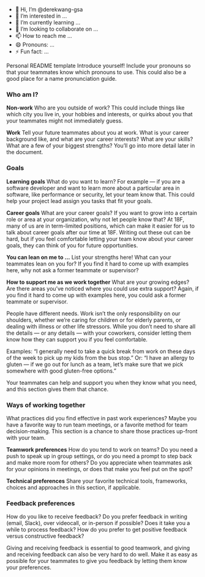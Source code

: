 - 👋 Hi, I’m @derekwang-gsa
- 👀 I’m interested in ...
- 🌱 I’m currently learning ...
- 💞️ I’m looking to collaborate on ...
- 📫 How to reach me ...
- 😄 Pronouns: ...
- ⚡ Fun fact: ...

Personal README template
Introduce yourself! Include your pronouns so that your teammates know which pronouns to use. This could also be a good place for a name pronunciation guide.

### Who am I?
**Non-work**
Who are you outside of work? This could include things like which city you live in, your hobbies and interests, or quirks about you that your teammates might not immediately guess.

**Work**
Tell your future teammates about you at work. What is your career background like, and what are your career interests? What are your skills? What are a few of your biggest strengths? You’ll go into more detail later in the document.

### Goals
**Learning goals**
What do you want to learn? For example — if you are a software developer and want to learn more about a particular area in software, like performance or security, let your team know that. This could help your project lead assign you tasks that fit your goals.

**Career goals**
What are your career goals? If you want to grow into a certain role or area at your organization, why not let people know that? At 18F, many of us are in term-limited positions, which can make it easier for us to talk about career goals after our time at 18F. Writing out these out can be hard, but if you feel comfortable letting your team know about your career goals, they can think of you for future opportunities.

**You can lean on me to ...**
List your strengths here! What can your teammates lean on you for? If you find it hard to come up with examples here, why not ask a former teammate or supervisor?

**How to support me as we work together**
What are your growing edges? Are there areas you’ve noticed where you could use extra support? Again, if you find it hard to come up with examples here, you could ask a former teammate or supervisor.

People have different needs. Work isn’t the only responsibility on our shoulders, whether we’re caring for children or for elderly parents, or dealing with illness or other life stressors. While you don’t need to share all the details — or any details — with your coworkers, consider letting them know how they can support you if you feel comfortable.

Examples: “I generally need to take a quick break from work on these days of the week to pick up my kids from the bus stop.” Or: “I have an allergy to gluten — if we go out for lunch as a team, let’s make sure that we pick somewhere with good gluten-free options.”

Your teammates can help and support you when they know what you need, and this section gives them that chance.

### Ways of working together
What practices did you find effective in past work experiences? Maybe you have a favorite way to run team meetings, or a favorite method for team decision-making. This section is a chance to share those practices up-front with your team.

**Teamwork preferences**
How do you tend to work on teams? Do you need a push to speak up in group settings, or do you need a prompt to step back and make more room for others? Do you appreciate when teammates ask for your opinions in meetings, or does that make you feel put on the spot?

**Technical preferences**
Share your favorite technical tools, frameworks, choices and approaches in this section, if applicable.

### Feedback preferences
How do you like to receive feedback? Do you prefer feedback in writing (email, Slack), over videocall, or in-person if possible? Does it take you a while to process feedback? How do you prefer to get positive feedback versus constructive feedback?

Giving and receiving feedback is essential to good teamwork, and giving and receiving feedback can also be very hard to do well. Make it as easy as possible for your teammates to give you feedback by letting them know your preferences.


<!---
derekwang-gsa/derekwang-gsa is a ✨ special ✨ repository because its `README.md` (this file) appears on your GitHub profile.
You can click the Preview link to take a look at your changes.
--->
